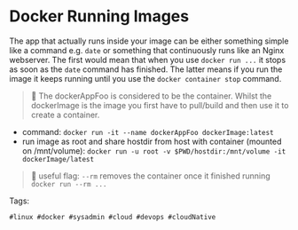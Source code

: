 # Docker Running Images

The app that actually runs inside your image can be either something simple like a command e.g. `date` or something that continuously runs like an Nginx webserver. The first would mean that when you use `docker run ...` it stops as soon as the `date` command has finished. The latter means if you run the image it keeps running until you use the `docker container stop` command. 

> 🧐 The dockerAppFoo is considered to be the container. Whilst the dockerImage is the image you first have to pull/build and then use it to create a container.

* command: `docker run -it --name dockerAppFoo dockerImage:latest`
* run image as root and share hostdir from host with container (mounted on /mnt/volume): `docker run -u root -v $PWD/hostdir:/mnt/volume -it dockerImage/latest`

> 🧐 useful flag: `--rm` removes the container once it finished running `docker run --rm ...`

Tags:

    #linux #docker #sysadmin #cloud #devops #cloudNative
